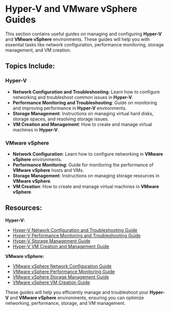 # Hyper-V and VMware vSphere Guides

This section contains useful guides on managing and configuring **Hyper-V** and **VMware vSphere** environments. These guides will help you with essential tasks like network configuration, performance monitoring, storage management, and VM creation.

## Topics Include:

### Hyper-V
- **Network Configuration and Troubleshooting**: Learn how to configure networking and troubleshoot common issues in **Hyper-V**.
- **Performance Monitoring and Troubleshooting**: Guide on monitoring and improving performance in **Hyper-V** environments.
- **Storage Management**: Instructions on managing virtual hard disks, storage spaces, and resolving storage issues.
- **VM Creation and Management**: How to create and manage virtual machines in **Hyper-V**.

### VMware vSphere
- **Network Configuration**: Learn how to configure networking in **VMware vSphere** environments.
- **Performance Monitoring**: Guide for monitoring the performance of **VMware vSphere** hosts and VMs.
- **Storage Management**: Instructions on managing storage resources in **VMware vSphere**.
- **VM Creation**: How to create and manage virtual machines in **VMware vSphere**.

## Resources:

**Hyper-V:**
- [Hyper-V Network Configuration and Troubleshooting Guide](Hyper-V/Hyper-V%20Network%20Configuration%20and%20Troubleshooting%20Guide.md)
- [Hyper-V Performance Monitoring and Troubleshooting Guide](Hyper-V/hyper%20v%20performance%20monitoring%20and%20troubleshooting)
- [Hyper-V Storage Management Guide](Hyper-V/Hyper-V%20Storage%20Management%20Guide.md)
- [Hyper-V VM Creation and Management Guide](Hyper-V/hyper-v%20vm%20creation%20and%20management)

**VMware vSphere:**
- [VMware vSphere Network Configuration Guide](VMware%20vSphere/VMware%20vSphere%20Network%20Configuration%20Guide.md)
- [VMware vSphere Performance Monitoring Guide](VMware%20vSphere/VMware%20vSphere%20Performance%20Monitoring%20Guide.md)
- [VMware vSphere Storage Management Guide](VMware%20vSphere/VMware%20vSphere%20Storage%20Management%20Guide.md)
- [VMware vSphere VM Creation Guide](VMware%20vSphere/VMware%20vSphere%20VM%20Creation%20Guide.md)

These guides will help you efficiently manage and troubleshoot your **Hyper-V** and **VMware vSphere** environments, ensuring you can optimize networking, performance, storage, and VM management.
